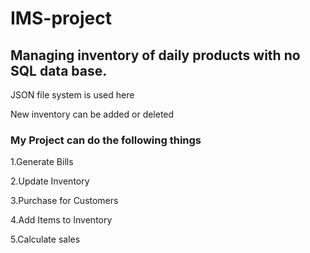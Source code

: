 # IMS-project
## Managing inventory of daily products with no SQL data base.

JSON file system is used here

New inventory can be added or deleted

### My Project can do the following things
1.Generate Bills 

2.Update Inventory

3.Purchase for Customers

4.Add Items to Inventory

5.Calculate sales

